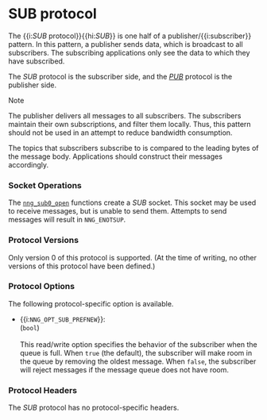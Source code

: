 # SUB protocol

The {{i:*SUB* protocol}}{{hi:*SUB*}} is one half of a publisher/{{i:subscriber}} pattern.
In this pattern, a publisher sends data, which is broadcast to all subscribers.
The subscribing applications only see the data to which they have subscribed.

The _SUB_ protocol is the subscriber side, and the
[_PUB_][pub] protocol is the publisher side.

> [!NOTE]
> The publisher delivers all messages to all subscribers.
> The subscribers maintain their own subscriptions, and filter them locally.
> Thus, this pattern should not be used in an attempt to
> reduce bandwidth consumption.

The topics that subscribers subscribe to is compared to the leading bytes of
the message body.
Applications should construct their messages accordingly.

### Socket Operations

The [`nng_sub0_open`][nng_sub_open] functions create a _SUB_ socket.
This socket may be used to receive messages, but is unable to send them.
Attempts to send messages will result in `NNG_ENOTSUP`.

### Protocol Versions

Only version 0 of this protocol is supported.
(At the time of writing, no other versions of this protocol have been defined.)

### Protocol Options

The following protocol-specific option is available.

- {{i:`NNG_OPT_SUB_PREFNEW`}}: \
  (`bool`) \
  \
  This read/write option specifies the behavior of the subscriber when the queue is full.
  When `true` (the default), the subscriber will make room in the queue by removing the oldest message.
  When `false`, the subscriber will reject messages if the message queue does not have room.

### Protocol Headers

The _SUB_ protocol has no protocol-specific headers.

[nng_sub_open]: TODO.md
[nng_socket_set]: TODO.md
[pub]: ./pub.md
